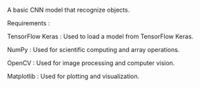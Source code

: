 A basic CNN model that recognize objects. 

Requirements : 

TensorFlow Keras : Used to load a model from TensorFlow Keras.

NumPy :  Used for scientific computing and array operations.

OpenCV : Used for image processing and computer vision.

Matplotlib : Used for plotting and visualization.
